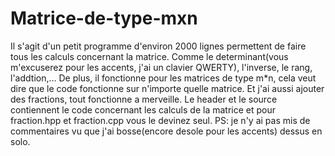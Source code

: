 # Matrice-de-type-mxn

Il s'agit d'un petit programme d'environ 2000 lignes permettent de faire tous les calculs concernant la matrice.
Comme le determinant(vous m'excuserez pour les accents, j'ai un clavier QWERTY), l'inverse, le rang, l'addtion,...
De plus, il fonctionne pour les matrices de type m*n, cela veut dire que le code fonctionne sur n'importe quelle matrice.
Et j'ai aussi ajouter des fractions, tout fonctionne a merveille.
Le header et le source contiennent le code concernant les calculs de la matrice et pour fraction.hpp et fraction.cpp vous le devinez seul.
PS: je n'y ai pas mis de commentaires vu que j'ai bosse(encore desole pour les accents) dessus en solo.
